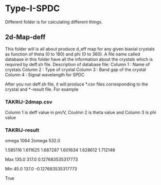 # Type-I-SPDC
Different folder is for calculating different things.
## **2d-Map-deff** 
This folder will is all about produce d_eff map for any given biaxial crystals as function of theta (0 to 180) and phi (0 to 360). A file name called database in this folder have all the information about the crystals which is required by deff.sh file.
Description of database file:
Column 1 : Name of crystals
Column 2 : Type of crystal
Column 3 : Band gap of the crystal
Column 4 : Signal wavelength for SPDC

After you run deff.sh file, it will produce *.csv files corresponding to the crystal and *-result file. For example
### TAKRIJ-2dmap.csv
Column 1 is deff value in pm/V, Coulmn 2 is theta value and Column 3 is phi value
### TAKRIJ-result
omega 1064 2omega 532.0 

1.585116 1.611625 1.687287 1.601634 1.628612 1.712148

Max 135.0 317.0 0.127683535317773

Min 45.0 137.0 -0.127683535317773

True
